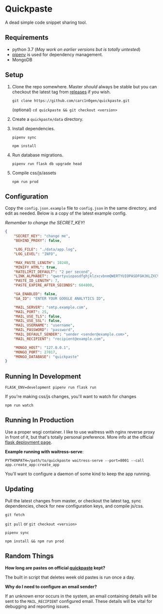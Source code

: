 Quickpaste
==========

A dead simple code snippet sharing tool.

Requirements
------------

* python 3.7 (_May work on earlier versions but is totally untested_)
* [pipenv](https://pipenv.readthedocs.io/en/latest/) is used for dependency management.
* MongoDB


Setup
-----

1.
	Clone the repo somewhere.  Master *should* always be stable but you can
	checkout the latest tag from [releases](https://github.com/carc1n0gen/quickpaste/releases) if you wish.

	`git clone https://github.com/carc1n0gen/quickpaste.git`

    (optional) `cd quickpaste && git checkout <version>`

2.
    Create a `quickpaste/data` directory.

3.
	Install dependencies.

	`pipenv sync`

    `npm install`

4.
	Run database migrations.

	`pipenv run flask db upgrade head`

5.
    Compile css/js/assets

    `npm run prod`

Configuration
-------------

Copy the `config.json.example` file to `config.json` in the same directory, and
edit as needed.  Below is a copy of the latest example config. 

*Remember to change the SECRET_KEY!*

```json
{
    "SECRET_KEY": "change me",
    "BEHIND_PROXY": false,

    "LOG_FILE": "./data/app.log",
    "LOG_LEVEL": "INFO",

    "MAX_PASTE_LENGTH": 10240,
    "MINIFY_HTML": true,
    "RATELIMIT_DEFAULT": "2 per second",
    "LINK_ALPHABET": "qwertyuiopasdfghjklzxcvbnmQWERTYUIOPASDFGHJKLZXCVBNM1234567890_-",
    "PASTE_ID_LENGTH": 7,
    "PASTE_EXPIRE_AFTER_SECONDS": 604800,

    "GA_ENABLED": false,
    "GA_ID": "ENTER YOUR GOOGLE ANALYTICS ID",

    "MAIL_SERVER": "smtp.example.com",
    "MAIL_PORT": 25,
    "MAIL_USE_TLS": false,
    "MAIL_USE_SSL": false,
    "MAIL_USERNAME": "username",
    "MAIL_PASSWORD": "password",
    "MAIL_DEFAULT_SENDER": "sender <sender@example.com>",
    "MAIL_RECIPIENT": "recipient@example.com",

    "MONGO_HOST": "127.0.0.1",
    "MONGO_PORT": 27017,
    "MONGO_DATABASE": "quickpaste"
}
``` 

Running In Development
----------------------

`FLASK_ENV=development pipenv run flask run`

If you're making css/js changes, you'll want to watch for changes

`npm run watch`

Running In Production
---------------------

Use a proper wsgi container.  I like to use waitress with nginx reverse proxy
in front of it, but that's totally personal preference.  More info at the
official [flask deployment page](https://flask.palletsprojects.com/en/1.1.x/deploying/).

**Example running with waitress-serve**:

`PYTHONPATH=/path/to/quickpaste waitress-serve --port=8001 --call app.create_app:create_app`

You'll want to configure a daemon of some kind to keep the app running.

Updating
--------

Pull the latest changes from master, or checkout the latest tag, sync
dependencies, check for new configuration keys, and compile js/css.

`git fetch`

`git pull` or `git checkout <version>`

`pipenv sync`

`npm install && npm run prod`

Random Things
-------------

**How long are pastes on official [quickpaste](https://quickpaste.net/) kept?**

The built in script that deletes week old pastes is run once a day.

**Why do I need to configure an email sender?**

If an unknown error occurs in the system, an email containing details will be
sent to the `MAIL_RECIPIENT` configured email.  These details will be vital
for debugging and reporting issues.
